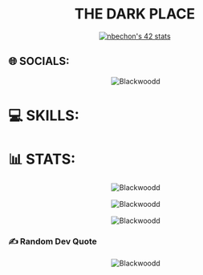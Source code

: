 <h1 align="center">THE DARK PLACE</h1>

<p align="center"> <a href="https://github.com/JaeSeoKim/badge42"><img src="https://badge42.vercel.app/api/v2/clfvaiqx8000608l6g6y0npcu/stats?cursusId=21&coalitionId=47" alt="nbechon's 42 stats" /></a>

## 🌐 SOCIALS:

<p align="center">&nbsp;<img align="center" src="https://img.shields.io/badge/Instagram-%23E4405F.svg?logo=Instagram&logoColor=white)]https://instagram.com/_nathan._b" alt="Blackwoodd" /><p>
  
<p src="https://img.shields.io/badge/Discord-%237289DA.svg?logo=discord&logoColor=white)]https://discord.gg/Blackwood#9872" alt="Blackwoodd" /><p>

# 💻 SKILLS:

<p src="https://img.shields.io/badge/c-%2300599C.svg?style=for-the-badge&logo=c&logoColor=white" alt="Blackwoodd" /><p>

# 📊 STATS:

<p align="center">&nbsp;<img align="center" src="https://github-readme-stats.vercel.app/api?username=Blackwoodd&theme=tokyonight&hide_border=false&include_all_commits=true&count_private=false" alt="Blackwoodd" /><p>

<p align="center">&nbsp;<img align="center" src="https://github-readme-streak-stats.herokuapp.com/?user=Blackwoodd&theme=tokyonight&hide_border=false" alt="Blackwoodd" /><p>

<p align="center">&nbsp;<img align="center" src="https://github-readme-stats.vercel.app/api/top-langs/?username=Blackwoodd&theme=tokyonight&hide_border=false&include_all_commits=true&count_private=true&layout=compact" alt="Blackwoodd" /><p>

### ✍️ Random Dev Quote
<p align="center">&nbsp;<img align="center" src="https://quotes-github-readme.vercel.app/api?type=horizontal&theme=tokyonight" alt="Blackwoodd" /><p>
